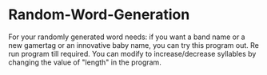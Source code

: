 # Random-Word-Generation
For your randomly generated word needs: if you want a band name or a new gamertag or an innovative baby name, you can try this program out. Re run program till required.
You can modify to increase/decrease syllables by changing the value of "length" in the program.
